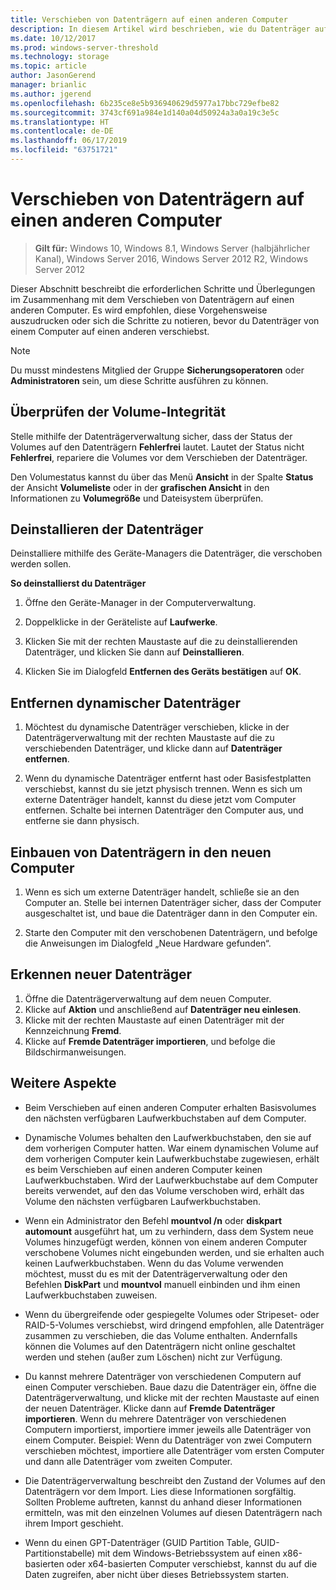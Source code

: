 ```yaml
---
title: Verschieben von Datenträgern auf einen anderen Computer
description: In diesem Artikel wird beschrieben, wie du Datenträger auf einen anderen Computer verschiebst.
ms.date: 10/12/2017
ms.prod: windows-server-threshold
ms.technology: storage
ms.topic: article
author: JasonGerend
manager: brianlic
ms.author: jgerend
ms.openlocfilehash: 6b235ce8e5b936940629d5977a17bbc729efbe82
ms.sourcegitcommit: 3743cf691a984e1d140a04d50924a3a0a19c3e5c
ms.translationtype: HT
ms.contentlocale: de-DE
ms.lasthandoff: 06/17/2019
ms.locfileid: "63751721"
---
```

# <a name="move-disks-to-another-computer"></a>Verschieben von Datenträgern auf einen anderen Computer

> **Gilt für:** Windows 10, Windows 8.1, Windows Server (halbjährlicher Kanal), Windows Server 2016, Windows Server 2012 R2, Windows Server 2012

Dieser Abschnitt beschreibt die erforderlichen Schritte und Überlegungen im Zusammenhang mit dem Verschieben von Datenträgern auf einen anderen Computer. Es wird empfohlen, diese Vorgehensweise auszudrucken oder sich die Schritte zu notieren, bevor du Datenträger von einem Computer auf einen anderen verschiebst.

> [!NOTE]
> Du musst mindestens Mitglied der Gruppe **Sicherungsoperatoren** oder **Administratoren** sein, um diese Schritte ausführen zu können.

## <a name="verify-volume-health"></a>Überprüfen der Volume-Integrität

Stelle mithilfe der Datenträgerverwaltung sicher, dass der Status der Volumes auf den Datenträgern **Fehlerfrei** lautet. Lautet der Status nicht **Fehlerfrei**, repariere die Volumes vor dem Verschieben der Datenträger.

Den Volumestatus kannst du über das Menü **Ansicht** in der Spalte **Status** der Ansicht **Volumeliste** oder in der **grafischen Ansicht** in den Informationen zu **Volumegröße** und Dateisystem überprüfen.

## <a name="uninstall-the-disks"></a>Deinstallieren der Datenträger

Deinstalliere mithilfe des Geräte-Managers die Datenträger, die verschoben werden sollen.

**So deinstallierst du Datenträger**

1.  Öffne den Geräte-Manager in der Computerverwaltung.

2.  Doppelklicke in der Geräteliste auf **Laufwerke**.

3.  Klicken Sie mit der rechten Maustaste auf die zu deinstallierenden Datenträger, und klicken Sie dann auf **Deinstallieren**.

4.  Klicken Sie im Dialogfeld **Entfernen des Geräts bestätigen** auf **OK**.

## <a name="remove-dynamic-disks"></a>Entfernen dynamischer Datenträger

1. Möchtest du dynamische Datenträger verschieben, klicke in der Datenträgerverwaltung mit der rechten Maustaste auf die zu verschiebenden Datenträger, und klicke dann auf **Datenträger entfernen**.

2. Wenn du dynamische Datenträger entfernt hast oder Basisfestplatten verschiebst, kannst du sie jetzt physisch trennen. Wenn es sich um externe Datenträger handelt, kannst du diese jetzt vom Computer entfernen. Schalte bei internen Datenträger den Computer aus, und entferne sie dann physisch.

## <a name="install-disks-in-the-new-computer"></a>Einbauen von Datenträgern in den neuen Computer

1. Wenn es sich um externe Datenträger handelt, schließe sie an den Computer an. Stelle bei internen Datenträger sicher, dass der Computer ausgeschaltet ist, und baue die Datenträger dann in den Computer ein.

2. Starte den Computer mit den verschobenen Datenträgern, und befolge die Anweisungen im Dialogfeld „Neue Hardware gefunden“.

## <a name="detect-new-disks"></a>Erkennen neuer Datenträger

1. Öffne die Datenträgerverwaltung auf dem neuen Computer. 
2. Klicke auf **Aktion** und anschließend auf **Datenträger neu einlesen**.
3. Klicke mit der rechten Maustaste auf einen Datenträger mit der Kennzeichnung **Fremd**. 
4. Klicke auf **Fremde Datenträger importieren**, und befolge die Bildschirmanweisungen.

## <a name="additional-considerations"></a>Weitere Aspekte

-   Beim Verschieben auf einen anderen Computer erhalten Basisvolumes den nächsten verfügbaren Laufwerkbuchstaben auf dem Computer. 
-   Dynamische Volumes behalten den Laufwerkbuchstaben, den sie auf dem vorherigen Computer hatten. War einem dynamischen Volume auf dem vorherigen Computer kein Laufwerkbuchstabe zugewiesen, erhält es beim Verschieben auf einen anderen Computer keinen Laufwerkbuchstaben. Wird der Laufwerkbuchstabe auf dem Computer bereits verwendet, auf den das Volume verschoben wird, erhält das Volume den nächsten verfügbaren Laufwerkbuchstaben.

-   Wenn ein Administrator den Befehl **mountvol /n** oder **diskpart automount** ausgeführt hat, um zu verhindern, dass dem System neue Volumes hinzugefügt werden, können von einem anderen Computer verschobene Volumes nicht eingebunden werden, und sie erhalten auch keinen Laufwerkbuchstaben. Wenn du das Volume verwenden möchtest, musst du es mit der Datenträgerverwaltung oder den Befehlen **DiskPart** und **mountvol** manuell einbinden und ihm einen Laufwerkbuchstaben zuweisen.

-   Wenn du übergreifende oder gespiegelte Volumes oder Stripeset- oder RAID-5-Volumes verschiebst, wird dringend empfohlen, alle Datenträger zusammen zu verschieben, die das Volume enthalten. Andernfalls können die Volumes auf den Datenträgern nicht online geschaltet werden und stehen (außer zum Löschen) nicht zur Verfügung.

-   Du kannst mehrere Datenträger von verschiedenen Computern auf einen Computer verschieben. Baue dazu die Datenträger ein, öffne die Datenträgerverwaltung, und klicke mit der rechten Maustaste auf einen der neuen Datenträger. Klicke dann auf **Fremde Datenträger importieren**. Wenn du mehrere Datenträger von verschiedenen Computern importierst, importiere immer jeweils alle Datenträger von einem Computer. Beispiel: Wenn du Datenträger von zwei Computern verschieben möchtest, importiere alle Datenträger vom ersten Computer und dann alle Datenträger vom zweiten Computer.

-   Die Datenträgerverwaltung beschreibt den Zustand der Volumes auf den Datenträgern vor dem Import. Lies diese Informationen sorgfältig. Sollten Probleme auftreten, kannst du anhand dieser Informationen ermitteln, was mit den einzelnen Volumes auf diesen Datenträgern nach ihrem Import geschieht.

-   Wenn du einen GPT-Datenträger (GUID Partition Table, GUID-Partitionstabelle) mit dem Windows-Betriebssystem auf einen x86-basierten oder x64-basierten Computer verschiebst, kannst du auf die Daten zugreifen, aber nicht über dieses Betriebssystem starten.
